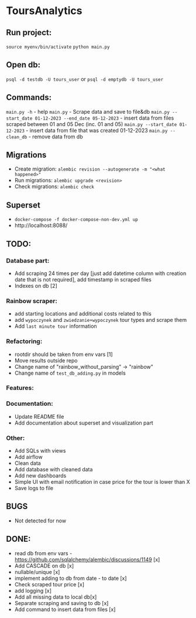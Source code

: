 # ToursAnalytics

## Run project:
`source myenv/bin/activate`
`python main.py`

## Open db:
`psql -d testdb -U tours_user`
or
`psql -d emptydb -U tours_user`

## Commands:
`main.py -h` - help
`main.py` - Scrape data and save to file&db
`main.py --start_date 01-12-2023 --end_date 05-12-2023` - insert data from files scraped between 01 and 05 Dec (inc. 01 and 05)
`main.py --start_date 01-12-2023` - insert data from file that was created 01-12-2023
`main.py --clean_db` - remove data from db

## Migrations
- Create migration:
`alembic revision --autogenerate -m "<what happened>"`
- Run migrations:
`alembic upgrade <revision>`
- Check migrations:
`alembic check`

## Superset
- `docker-compose -f docker-compose-non-dev.yml up`
- http://localhost:8088/


## TODO:
### Database part:
- Add scraping 24 times per day [just add datetime column with creation date that is not required], add timestamp in scraped files
- Indexes on db [2]

### Rainbow scraper:
- add starting locations and additional costs related to this
- add `wypoczynek` and `zwiedzanie+wypoczynek` tour types and scrape them 
- Add `last minute tour` information

### Refactoring:
- rootdir should be taken from env vars [1]
- Move results outside repo
- Change name of "rainbow_without_parsing" -> "rainbow"
- Change name of `test_db_adding.py` in models

### Features:

### Documentation:
- Update README file
- Add documentation about superset and visualization part

### Other:
- Add SQLs with views
- Add airflow
- Clean data
- Add database with cleaned data
- Add new dashboards
- Simple UI with email notification in case price for the tour is lower than X
- Save logs to file

## BUGS
- Not detected for now

## DONE:
- read db from env vars - https://github.com/sqlalchemy/alembic/discussions/1149 [x]
- Add CASCADE on db [x]
- nullable/unique [x]
- implement adding to db from date - to date [x]
- Check scraped tour price [x]
- add logging [x]
- Add all missing data to local db[x]
- Separate scraping and saving to db [x]
- Add command to insert data from files [x]

